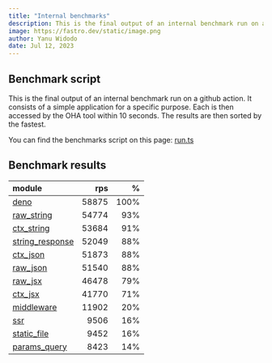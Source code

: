 ```yaml
---
title: "Internal benchmarks"
description: This is the final output of an internal benchmark run on a github action
image: https://fastro.dev/static/image.png
author: Yanu Widodo
date: Jul 12, 2023
---
```


## Benchmark script

This is the final output of an internal benchmark run on a github action. It consists of a simple application for a specific purpose. Each is then accessed by the OHA tool within 10 seconds. The results are then sorted by the fastest.

You can find the benchmarks script on this page: [run.ts](https://github.com/fastrodev/fastro/blob/main/bench/run.ts)

## Benchmark results


| module                                                                                       |   rps |    % |
| :------------------------------------------------------------------------------------------- | ----: | ---: |
| [deno](https://github.com/fastrodev/fastro/blob/main/examples/deno.ts)                       | 58875 | 100% |
| [raw_string](https://github.com/fastrodev/fastro/blob/main/examples/raw_string.ts)           | 54774 |  93% |
| [ctx_string](https://github.com/fastrodev/fastro/blob/main/examples/ctx_string.ts)           | 53684 |  91% |
| [string_response](https://github.com/fastrodev/fastro/blob/main/examples/string_response.ts) | 52049 |  88% |
| [ctx_json](https://github.com/fastrodev/fastro/blob/main/examples/ctx_json.ts)               | 51873 |  88% |
| [raw_json](https://github.com/fastrodev/fastro/blob/main/examples/raw_json.ts)               | 51540 |  88% |
| [raw_jsx](https://github.com/fastrodev/fastro/blob/main/examples/raw_jsx.tsx)                | 46478 |  79% |
| [ctx_jsx](https://github.com/fastrodev/fastro/blob/main/examples/ctx_jsx.tsx)                | 41770 |  71% |
| [middleware](https://github.com/fastrodev/fastro/blob/main/examples/middleware.ts)           | 11902 |  20% |
| [ssr](https://github.com/fastrodev/fastro/blob/main/examples/ssr.ts)                         |  9506 |  16% |
| [static_file](https://github.com/fastrodev/fastro/blob/main/examples/static_file.ts)         |  9452 |  16% |
| [params_query](https://github.com/fastrodev/fastro/blob/main/examples/params_query.ts)       |  8423 |  14% |